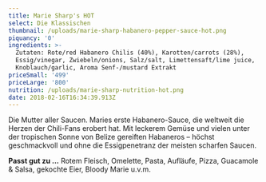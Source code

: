 ```yaml
---
title: Marie Sharp's HOT
select: Die Klassischen
thumbnail: /uploads/marie-sharp-habanero-pepper-sauce-hot.png
piquancy: '0'
ingredients: >-
  Zutaten: Rote/red Habanero Chilis (40%), Karotten/carrots (28%),
  Essig/vinegar, Zwiebeln/onions, Salz/salt, Limettensaft/lime juice,
  Knoblauch/garlic, Aroma Senf-/mustard Extrakt
priceSmall: '499'
priceLarge: '800'
nutrition: /uploads/marie-sharp-nutrition-hot.png
date: 2018-02-16T16:34:39.913Z
---
```

Die Mutter aller Saucen. Maries erste Habanero-Sauce, die weltweit die Herzen der Chili-Fans erobert hat. Mit leckerem Gemüse und vielen unter der tropischen Sonne von Belize gereiften Habaneros – höchst geschmackvoll und ohne die Essigpenetranz der meisten scharfen Saucen.

**Passt gut zu ...** Rotem Fleisch, Omelette, Pasta, Aufläufe, Pizza, Guacamole & Salsa, gekochte Eier, Bloody Marie u.v.m.
